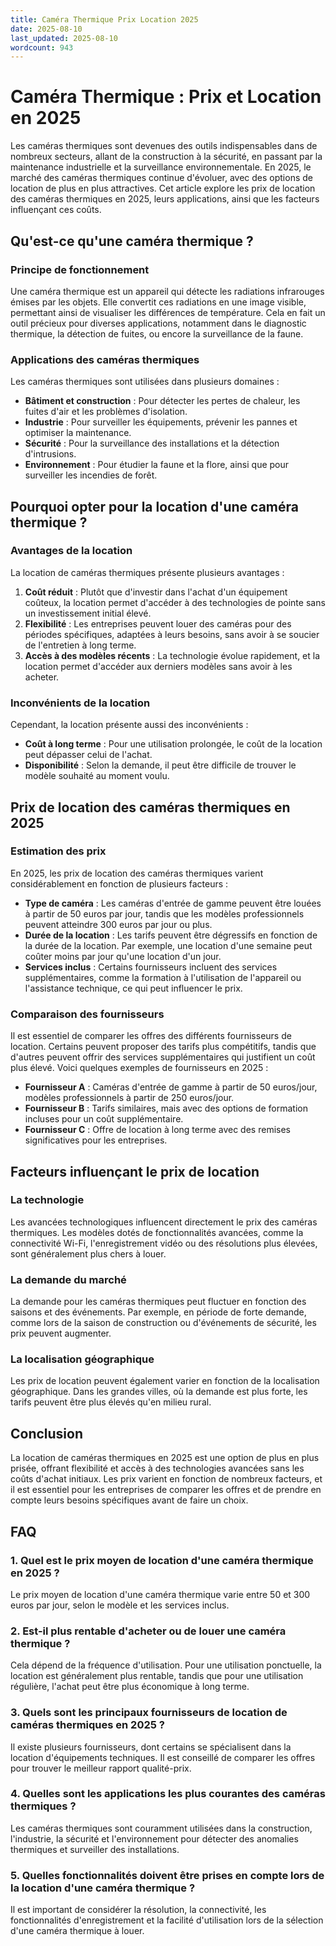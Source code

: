 ```yaml
---
title: Caméra Thermique Prix Location 2025
date: 2025-08-10
last_updated: 2025-08-10
wordcount: 943
---
```


# Caméra Thermique : Prix et Location en 2025

Les caméras thermiques sont devenues des outils indispensables dans de nombreux secteurs, allant de la construction à la sécurité, en passant par la maintenance industrielle et la surveillance environnementale. En 2025, le marché des caméras thermiques continue d'évoluer, avec des options de location de plus en plus attractives. Cet article explore les prix de location des caméras thermiques en 2025, leurs applications, ainsi que les facteurs influençant ces coûts.

## Qu'est-ce qu'une caméra thermique ?

### Principe de fonctionnement

Une caméra thermique est un appareil qui détecte les radiations infrarouges émises par les objets. Elle convertit ces radiations en une image visible, permettant ainsi de visualiser les différences de température. Cela en fait un outil précieux pour diverses applications, notamment dans le diagnostic thermique, la détection de fuites, ou encore la surveillance de la faune.

### Applications des caméras thermiques

Les caméras thermiques sont utilisées dans plusieurs domaines :

- **Bâtiment et construction** : Pour détecter les pertes de chaleur, les fuites d'air et les problèmes d'isolation.
- **Industrie** : Pour surveiller les équipements, prévenir les pannes et optimiser la maintenance.
- **Sécurité** : Pour la surveillance des installations et la détection d'intrusions.
- **Environnement** : Pour étudier la faune et la flore, ainsi que pour surveiller les incendies de forêt.

## Pourquoi opter pour la location d'une caméra thermique ?

### Avantages de la location

La location de caméras thermiques présente plusieurs avantages :

1. **Coût réduit** : Plutôt que d'investir dans l'achat d'un équipement coûteux, la location permet d'accéder à des technologies de pointe sans un investissement initial élevé.
2. **Flexibilité** : Les entreprises peuvent louer des caméras pour des périodes spécifiques, adaptées à leurs besoins, sans avoir à se soucier de l'entretien à long terme.
3. **Accès à des modèles récents** : La technologie évolue rapidement, et la location permet d'accéder aux derniers modèles sans avoir à les acheter.

### Inconvénients de la location

Cependant, la location présente aussi des inconvénients :

- **Coût à long terme** : Pour une utilisation prolongée, le coût de la location peut dépasser celui de l'achat.
- **Disponibilité** : Selon la demande, il peut être difficile de trouver le modèle souhaité au moment voulu.

## Prix de location des caméras thermiques en 2025

### Estimation des prix

En 2025, les prix de location des caméras thermiques varient considérablement en fonction de plusieurs facteurs :

- **Type de caméra** : Les caméras d'entrée de gamme peuvent être louées à partir de 50 euros par jour, tandis que les modèles professionnels peuvent atteindre 300 euros par jour ou plus.
- **Durée de la location** : Les tarifs peuvent être dégressifs en fonction de la durée de la location. Par exemple, une location d'une semaine peut coûter moins par jour qu'une location d'un jour.
- **Services inclus** : Certains fournisseurs incluent des services supplémentaires, comme la formation à l'utilisation de l'appareil ou l'assistance technique, ce qui peut influencer le prix.

### Comparaison des fournisseurs

Il est essentiel de comparer les offres des différents fournisseurs de location. Certains peuvent proposer des tarifs plus compétitifs, tandis que d'autres peuvent offrir des services supplémentaires qui justifient un coût plus élevé. Voici quelques exemples de fournisseurs en 2025 :

- **Fournisseur A** : Caméras d'entrée de gamme à partir de 50 euros/jour, modèles professionnels à partir de 250 euros/jour.
- **Fournisseur B** : Tarifs similaires, mais avec des options de formation incluses pour un coût supplémentaire.
- **Fournisseur C** : Offre de location à long terme avec des remises significatives pour les entreprises.

## Facteurs influençant le prix de location

### La technologie

Les avancées technologiques influencent directement le prix des caméras thermiques. Les modèles dotés de fonctionnalités avancées, comme la connectivité Wi-Fi, l'enregistrement vidéo ou des résolutions plus élevées, sont généralement plus chers à louer.

### La demande du marché

La demande pour les caméras thermiques peut fluctuer en fonction des saisons et des événements. Par exemple, en période de forte demande, comme lors de la saison de construction ou d'événements de sécurité, les prix peuvent augmenter.

### La localisation géographique

Les prix de location peuvent également varier en fonction de la localisation géographique. Dans les grandes villes, où la demande est plus forte, les tarifs peuvent être plus élevés qu'en milieu rural.

## Conclusion

La location de caméras thermiques en 2025 est une option de plus en plus prisée, offrant flexibilité et accès à des technologies avancées sans les coûts d'achat initiaux. Les prix varient en fonction de nombreux facteurs, et il est essentiel pour les entreprises de comparer les offres et de prendre en compte leurs besoins spécifiques avant de faire un choix.

## FAQ

### 1. Quel est le prix moyen de location d'une caméra thermique en 2025 ?

Le prix moyen de location d'une caméra thermique varie entre 50 et 300 euros par jour, selon le modèle et les services inclus.

### 2. Est-il plus rentable d'acheter ou de louer une caméra thermique ?

Cela dépend de la fréquence d'utilisation. Pour une utilisation ponctuelle, la location est généralement plus rentable, tandis que pour une utilisation régulière, l'achat peut être plus économique à long terme.

### 3. Quels sont les principaux fournisseurs de location de caméras thermiques en 2025 ?

Il existe plusieurs fournisseurs, dont certains se spécialisent dans la location d'équipements techniques. Il est conseillé de comparer les offres pour trouver le meilleur rapport qualité-prix.

### 4. Quelles sont les applications les plus courantes des caméras thermiques ?

Les caméras thermiques sont couramment utilisées dans la construction, l'industrie, la sécurité et l'environnement pour détecter des anomalies thermiques et surveiller des installations.

### 5. Quelles fonctionnalités doivent être prises en compte lors de la location d'une caméra thermique ?

Il est important de considérer la résolution, la connectivité, les fonctionnalités d'enregistrement et la facilité d'utilisation lors de la sélection d'une caméra thermique à louer.